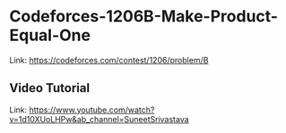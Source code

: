# Codeforces-1206B-Make-Product-Equal-One
Link: https://codeforces.com/contest/1206/problem/B
## Video Tutorial
Link: https://www.youtube.com/watch?v=1d10XUoLHPw&ab_channel=SuneetSrivastava
